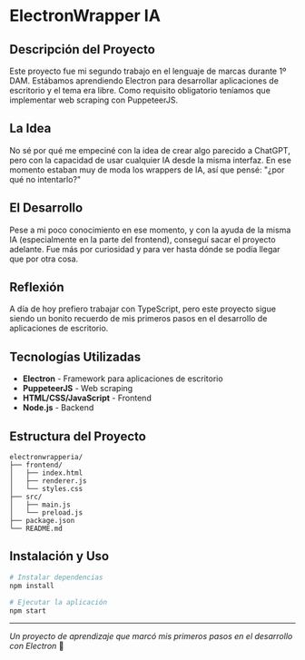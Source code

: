 # ElectronWrapper IA

## Descripción del Proyecto

Este proyecto fue mi segundo trabajo en el lenguaje de marcas durante 1º DAM. Estábamos aprendiendo Electron para desarrollar aplicaciones de escritorio y el tema era libre. Como requisito obligatorio teníamos que implementar web scraping con PuppeteerJS.

## La Idea

No sé por qué me empeciné con la idea de crear algo parecido a ChatGPT, pero con la capacidad de usar cualquier IA desde la misma interfaz. En ese momento estaban muy de moda los wrappers de IA, así que pensé: "¿por qué no intentarlo?"

## El Desarrollo

Pese a mi poco conocimiento en ese momento, y con la ayuda de la misma IA (especialmente en la parte del frontend), conseguí sacar el proyecto adelante. Fue más por curiosidad y para ver hasta dónde se podía llegar que por otra cosa.

## Reflexión

A día de hoy prefiero trabajar con TypeScript, pero este proyecto sigue siendo un bonito recuerdo de mis primeros pasos en el desarrollo de aplicaciones de escritorio.

## Tecnologías Utilizadas

- **Electron** - Framework para aplicaciones de escritorio
- **PuppeteerJS** - Web scraping
- **HTML/CSS/JavaScript** - Frontend
- **Node.js** - Backend

## Estructura del Proyecto

```
electronwrapperia/
├── frontend/
│   ├── index.html
│   ├── renderer.js
│   └── styles.css
├── src/
│   ├── main.js
│   └── preload.js
├── package.json
└── README.md
```

## Instalación y Uso

```bash
# Instalar dependencias
npm install

# Ejecutar la aplicación
npm start
```

---

*Un proyecto de aprendizaje que marcó mis primeros pasos en el desarrollo con Electron* 🚀

